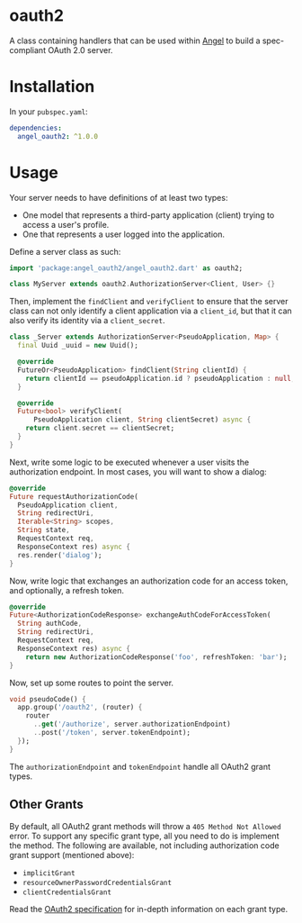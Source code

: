 # oauth2
A class containing handlers that can be used within
[Angel](https://angel-dart.github.io/) to build a spec-compliant
OAuth 2.0 server.

# Installation
In your `pubspec.yaml`:

```yaml
dependencies:
  angel_oauth2: ^1.0.0
```

# Usage
Your server needs to have definitions of at least two types:
* One model that represents a third-party application (client) trying to access a user's profile.
* One that represents a user logged into the application.

Define a server class as such:

```dart
import 'package:angel_oauth2/angel_oauth2.dart' as oauth2;

class MyServer extends oauth2.AuthorizationServer<Client, User> {}
```

Then, implement the `findClient` and `verifyClient` to ensure that the
server class can not only identify a client application via a `client_id`,
but that it can also verify its identity via a `client_secret`.

```dart
class _Server extends AuthorizationServer<PseudoApplication, Map> {
  final Uuid _uuid = new Uuid();

  @override
  FutureOr<PseudoApplication> findClient(String clientId) {
    return clientId == pseudoApplication.id ? pseudoApplication : null;
  }

  @override
  Future<bool> verifyClient(
      PseudoApplication client, String clientSecret) async {
    return client.secret == clientSecret;
  }
}
```

Next, write some logic to be executed whenever a user visits the
authorization endpoint. In most cases, you will want to show a dialog:

```dart
@override
Future requestAuthorizationCode(
  PseudoApplication client,
  String redirectUri,
  Iterable<String> scopes,
  String state,
  RequestContext req,
  ResponseContext res) async {
  res.render('dialog');
}
```

Now, write logic that exchanges an authorization code for an access token,
and optionally, a refresh token.

```dart
@override
Future<AuthorizationCodeResponse> exchangeAuthCodeForAccessToken(
  String authCode,
  String redirectUri,
  RequestContext req,
  ResponseContext res) async {
    return new AuthorizationCodeResponse('foo', refreshToken: 'bar');
}
```

Now, set up some routes to point the server.

```dart
void pseudoCode() {
  app.group('/oauth2', (router) {
    router
      ..get('/authorize', server.authorizationEndpoint)
      ..post('/token', server.tokenEndpoint);
  });
}
```

The `authorizationEndpoint` and `tokenEndpoint` handle all OAuth2 grant types.

## Other Grants
By default, all OAuth2 grant methods will throw a `405 Method Not Allowed` error.
To support any specific grant type, all you need to do is implement the method.
The following are available, not including authorization code grant support (mentioned above):
* `implicitGrant`
* `resourceOwnerPasswordCredentialsGrant`
* `clientCredentialsGrant`

Read the [OAuth2 specification](https://tools.ietf.org/html/rfc6749)
for in-depth information on each grant type.